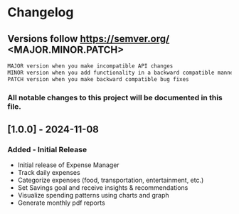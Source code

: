 # Changelog

## Versions follow https://semver.org/ <MAJOR.MINOR.PATCH>
```markdown
MAJOR version when you make incompatible API changes
MINOR version when you add functionality in a backward compatible manner
PATCH version when you make backward compatible bug fixes
```

### All notable changes to this project will be documented in this file.




## [1.0.0] - 2024-11-08
### Added - Initial Release
* Initial release of Expense Manager
* Track daily expenses
* Categorize expenses (food, transportation, entertainment, etc.)
* Set Savings goal and receive insights & recommendations
* Visualize spending patterns using charts and graph
* Generate monthly pdf reports
